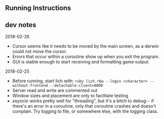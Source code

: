 ## Running Instructions


## dev notes

2018-02-26
* Cursor seems like it needs to be moved by the main screen, as a derwin could not move the cursor.
* Errors that occur within a coroutine show up when you exit the program.
* GUI is stable enough to start receiving and formatting game output.

2018-02-25
* Before running, start lich with: `ruby lich.rbw --login <character> --without-frontend --detachable-client=8000`
* Server read and write are commented out
* Window sizes and placement are only to facilitate testing
* asyncio works pretty well for "threading", but it's a bitch to debug-- if there's an error in a coroutine, only that coroutine crashes and doesn't complain. Try logging to file, or somewhere else, with the logging class.

